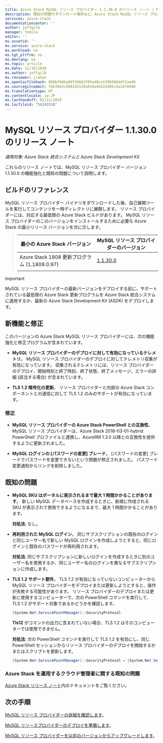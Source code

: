 ```yaml
---
title: Azure Stack MySQL リソース プロバイダー 1.1.30.0 のリリース ノート | Microsoft Docs
description: 既知の問題やダウンロード場所など、Azure Stack MySQL リソース プロバイダーの最新の更新プログラムについて説明します。
services: azure-stack
documentationcenter: ''
author: jeffgilb
manager: femila
editor: ''
ms.assetid: ''
ms.service: azure-stack
ms.workload: na
ms.tgt_pltfrm: na
ms.devlang: na
ms.topic: article
ms.date: 12/10/2018
ms.author: jeffgilb
ms.reviewer: jiahan
ms.openlocfilehash: 0b8bf94ba99f36662f03a48ca1f09366ddf2aa40
ms.sourcegitcommit: f4b78e2c9962d3139a910a4d222d02cda1474440
ms.translationtype: HT
ms.contentlocale: ja-JP
ms.lasthandoff: 01/12/2019
ms.locfileid: "54243510"
---
```

# <a name="mysql-resource-provider-11300--release-notes"></a>MySQL リソース プロバイダー 1.1.30.0 のリリース ノート

*適用対象: Azure Stack 統合システムと Azure Stack Development Kit*

これらのリリース ノートでは、MySQL リソース プロバイダー バージョン 1.1.30.0 の機能強化と既知の問題について説明します。

## <a name="build-reference"></a>ビルドのリファレンス
MySQL リソース プロバイダー バイナリをダウンロードした後、自己展開ツールを実行してコンテンツを一時ディレクトリに展開します。 リソース プロバイダーには、対応する最低限の Azure Stack ビルドがあります。 MySQL リソース プロバイダーのこのバージョンをインストールするために必要な Azure Stack の最小リリース バージョンを次に示します。

> |最小の Azure Stack バージョン|MySQL リソース プロバイダーのバージョン|
> |-----|-----|
> |Azure Stack 1808 更新プログラム (1.1808.0.97)|[1.1.30.0](https://aka.ms/azurestackmysqlrp11300)|
> |     |     |

> [!IMPORTANT]
> MySQL リソース プロバイダーの最新バージョンをデプロイする前に、サポートされている最低限の Azure Stack 更新プログラムを Azure Stack 統合システムに適用するか、最新の Azure Stack Development Kit (ASDK) をデプロイします。

## <a name="new-features-and-fixes"></a>新機能と修正
このバージョンの Azure Stack MySQL リソース プロバイダーには、次の機能強化と修正プログラムが含まれています。

- **MySQL リソース プロバイダーのデプロイに対して有効になっているテレメトリ**。 MySQL リソース プロバイダーのデプロイに対してテレメトリ収集が有効になっています。 収集されるテレメトリには、リソース プロバイダーのデプロイ、開始時刻と終了時刻、終了状態、終了メッセージ、エラーの詳細 (該当する場合) が含まれています。

- **TLS 1.2 暗号化の更新**。 リソース プロバイダーと内部の Azure Stack コンポーネントとの通信に対して TLS 1.2 のみのサポートが有効になっています。 

### <a name="fixes"></a>修正

- **MySQL リソース プロバイダーの Azure Stack PowerShell との互換性**。 MySQL リソース プロバイダーは、Azure Stack 2018-03-01-hybrid PowerShell プロファイルと連携し、AzureRM 1.3.0 以降との互換性を提供するように更新されました。

- **MySQL ログインの [パスワードの変更] ブレード**。 [パスワードの変更] ブレードでパスワードを変更できないという問題が修正されました。 パスワード変更通知からリンクを削除しました。

## <a name="known-issues"></a>既知の問題 

- **MySQL SKU はポータルに表示されるまで最大 1 時間かかることがあります**。 新しい MySQL データベースを作成するときに、新規に作成される SKU が表示されて使用できるようになるまで、最大 1 時間かかることがあります。 

    **対処法**: なし。

- **再利用された MySQL ログイン**。 同じサブスクリプションの既存のログインと同じユーザー名で新しい MySQL ログインを作成しようとすると、同じログインと既存のパスワードが再利用されます。 

    **対処法**: 同じサブスクリプションに新しいログインを作成するときに別のユーザー名を使用するか、同じユーザー名のログインを異なるサブスクリプションに作成します。

- **TLS 1.2 サポート要件**。 TLS 1.2 が有効になっていないコンピューターから MySQL リソース プロバイダーをデプロイまたは更新しようとすると、操作が失敗する可能性があります。 リソース プロバイダーのデプロイまたは更新に使用するコンピューターで、次の PowerShell コマンドを実行して、TLS 1.2 がサポート対象であるかどうかを確認します。

  ```powershell
  [System.Net.ServicePointManager]::SecurityProtocol
  ```

  **Tls12** がコマンドの出力に含まれていない場合、TLS 1.2 はそのコンピューターでは使用できません。

    **対処法**: 次の PowerShell コマンドを実行して TLS 1.2 を有効にし、同じ PowerShell セッションからリソース プロバイダーのデプロイを開始するかまたはスクリプトを更新します。

    ```powershell
    [System.Net.ServicePointManager]::SecurityProtocol = [System.Net.SecurityProtocolType]::Tls12
    ```
 
### <a name="known-issues-for-cloud-admins-operating-azure-stack"></a>Azure Stack を運用するクラウド管理者に関する既知の問題
[Azure Stack リリース ノート](azure-stack-servicing-policy.md)内のドキュメントをご覧ください。

## <a name="next-steps"></a>次の手順
[MySQL リソース プロバイダーの詳細を確認します](azure-stack-mysql-resource-provider.md)。

[MySQL リソースプロバイダーのデプロイを準備します](azure-stack-mysql-resource-provider-deploy.md#prerequisites)。

[MySQL リソース プロバイダーを以前のバージョンからアップグレードします](azure-stack-mysql-resource-provider-update.md)。 